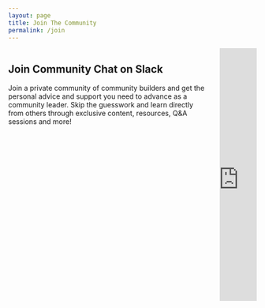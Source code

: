 ```yaml
---
layout: page
title: Join The Community
permalink: /join
---
```

<div class="columns">
  <div class="column col-12 text-center mt-16">
    <h2 class="main-header">Join Community Chat on Slack</h2>
    <p class="mb-8">Join a private community of community builders and get the personal advice and support you need to advance as a community leader. Skip the guesswork and learn directly from others through exclusive content, resources, Q&A sessions and more!</p>
  </div>
  <div class="column col-6 col-sm-12 col-mx-auto">
    <iframe src="https://commchat.commsor.com/embed/"
    class="commsor-embed"
    width="100%" height="512px"
    style="border:none; background:white;"
    frameborder="0" scrolling="no"></iframe>
    <script src="https://commchat.commsor.com/embed/parent.js"></script>
    <script>iFrameResize({}, '.commsor-embed')</script>
  </div>
</div>